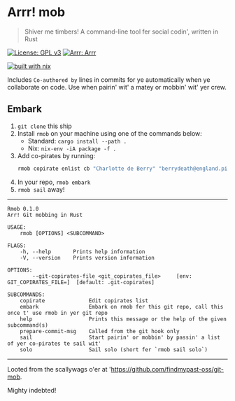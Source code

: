 # Arrr! mob

> Shiver me timbers! A command-line tool fer social codin', written in Rust

[![License: GPL v3](https://img.shields.io/badge/License-GPL%20v3-blue.svg?style=flat-square)](https://www.gnu.org/licenses/gpl-3.0)
[![Arrr: Arrr](https://img.shields.io/badge/pirate-arr-yellow)]()


[![built with nix](https://builtwithnix.org/badge.svg)](https://builtwithnix.org)

Includes `Co-authored by` lines in commits for ye automatically when ye collaborate on code. Use when pairin' wit' a matey or mobbin' wit' yer crew.

## Embark

1. `git clone` this ship
2. Install `rmob` on your machine using one of the commands below:
   * Standard: `cargo install --path .`
   * Nix: `nix-env -iA package -f .`
3. Add co-pirates by running:
    ```bash
    rmob copirate enlist cb "Charlotte de Berry" "berrydeath@england.pir"
    ```
4. In your repo, `rmob embark`
5. `rmob sail` away!

---
```text
Rmob 0.1.0
Arr! Git mobbing in Rust

USAGE:
    rmob [OPTIONS] <SUBCOMMAND>

FLAGS:
    -h, --help       Prints help information
    -V, --version    Prints version information

OPTIONS:
        --git-copirates-file <git_copirates_file>     [env: GIT_COPIRATES_FILE=]  [default: .git-copirates]

SUBCOMMANDS:
    copirate              Edit copirates list
    embark                Embark on rmob fer this git repo, call this once t' use rmob in yer git repo
    help                  Prints this message or the help of the given subcommand(s)
    prepare-commit-msg    Called from the git hook only
    sail                  Start pairin' or mobbin' by passin' a list of yer co-pirates te sail wit'
    solo                  Sail solo (short fer `rmob sail solo`)
```
---

Looted from the scallywags o'er at 'https://github.com/findmypast-oss/git-mob.

Mighty indebted!
